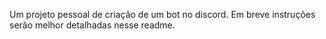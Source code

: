 Um projeto pessoal de criação de um bot no discord.
Em breve instruções serão melhor detalhadas nesse readme.

